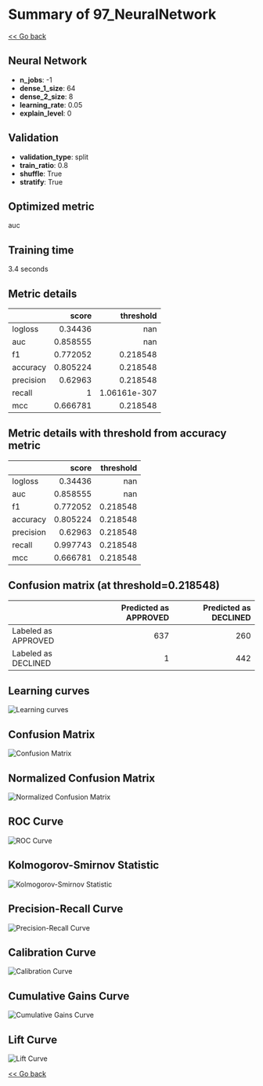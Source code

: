 # Summary of 97_NeuralNetwork

[<< Go back](../README.md)


## Neural Network
- **n_jobs**: -1
- **dense_1_size**: 64
- **dense_2_size**: 8
- **learning_rate**: 0.05
- **explain_level**: 0

## Validation
 - **validation_type**: split
 - **train_ratio**: 0.8
 - **shuffle**: True
 - **stratify**: True

## Optimized metric
auc

## Training time

3.4 seconds

## Metric details
|           |    score |      threshold |
|:----------|---------:|---------------:|
| logloss   | 0.34436  | nan            |
| auc       | 0.858555 | nan            |
| f1        | 0.772052 |   0.218548     |
| accuracy  | 0.805224 |   0.218548     |
| precision | 0.62963  |   0.218548     |
| recall    | 1        |   1.06161e-307 |
| mcc       | 0.666781 |   0.218548     |


## Metric details with threshold from accuracy metric
|           |    score |   threshold |
|:----------|---------:|------------:|
| logloss   | 0.34436  |  nan        |
| auc       | 0.858555 |  nan        |
| f1        | 0.772052 |    0.218548 |
| accuracy  | 0.805224 |    0.218548 |
| precision | 0.62963  |    0.218548 |
| recall    | 0.997743 |    0.218548 |
| mcc       | 0.666781 |    0.218548 |


## Confusion matrix (at threshold=0.218548)
|                     |   Predicted as APPROVED |   Predicted as DECLINED |
|:--------------------|------------------------:|------------------------:|
| Labeled as APPROVED |                     637 |                     260 |
| Labeled as DECLINED |                       1 |                     442 |

## Learning curves
![Learning curves](learning_curves.png)
## Confusion Matrix

![Confusion Matrix](confusion_matrix.png)


## Normalized Confusion Matrix

![Normalized Confusion Matrix](confusion_matrix_normalized.png)


## ROC Curve

![ROC Curve](roc_curve.png)


## Kolmogorov-Smirnov Statistic

![Kolmogorov-Smirnov Statistic](ks_statistic.png)


## Precision-Recall Curve

![Precision-Recall Curve](precision_recall_curve.png)


## Calibration Curve

![Calibration Curve](calibration_curve_curve.png)


## Cumulative Gains Curve

![Cumulative Gains Curve](cumulative_gains_curve.png)


## Lift Curve

![Lift Curve](lift_curve.png)



[<< Go back](../README.md)
